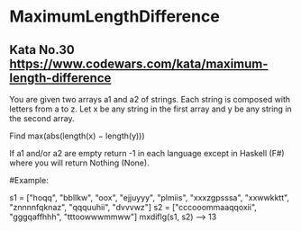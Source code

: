 # MaximumLengthDifference
Kata No.30
https://www.codewars.com/kata/maximum-length-difference
---
You are given two arrays a1 and a2 of strings. Each string is composed with letters from a to z. Let x be any string in the first array and y be any string in the second array.

Find max(abs(length(x) − length(y)))

If a1 and/or a2 are empty return -1 in each language except in Haskell (F#) where you will return Nothing (None).

#Example:

s1 = ["hoqq", "bbllkw", "oox", "ejjuyyy", "plmiis", "xxxzgpsssa", "xxwwkktt", "znnnnfqknaz", "qqquuhii", "dvvvwz"]
s2 = ["cccooommaaqqoxii", "gggqaffhhh", "tttoowwwmmww"]
mxdiflg(s1, s2) --> 13
